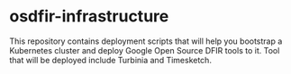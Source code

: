 # osdfir-infrastructure

This repository contains deployment scripts that will help you bootstrap
a Kubernetes cluster and deploy Google Open Source DFIR tools to it. Tool that will be deployed include
Turbinia and Timesketch.
